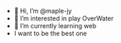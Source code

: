 - 👋 Hi, I’m @maple-jy
- 👀 I’m interested in play OverWater
- 🌱 I’m currently learning web
- I want to be the best one

<!---
maple-jy/maple-jy is a ✨ special ✨ repository because its `README.md` (this file) appears on your GitHub profile.
You can click the Preview link to take a look at your changes.
--->
